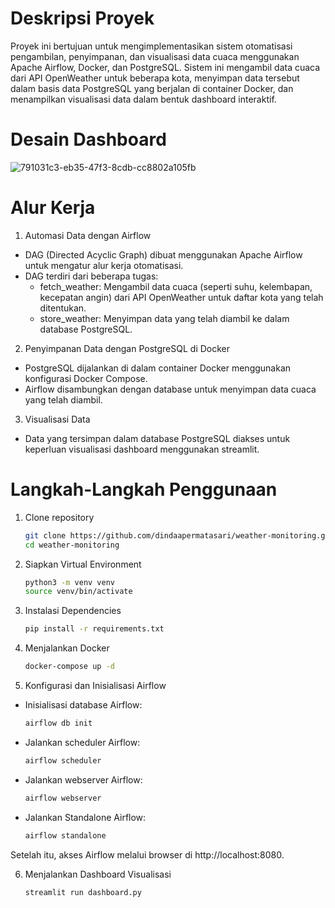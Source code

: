 # Deskripsi Proyek

Proyek ini bertujuan untuk mengimplementasikan sistem otomatisasi pengambilan, penyimpanan, dan visualisasi data cuaca menggunakan Apache Airflow, Docker, dan PostgreSQL. Sistem ini mengambil data cuaca dari API OpenWeather untuk beberapa kota, menyimpan data tersebut dalam basis data PostgreSQL yang berjalan di container Docker, dan menampilkan visualisasi data dalam bentuk dashboard interaktif.

# Desain Dashboard

![791031c3-eb35-47f3-8cdb-cc8802a105fb](https://github.com/user-attachments/assets/b5c815df-bd04-4ccc-b2ed-7e365ecf2fb6)

# Alur Kerja 
1. Automasi Data dengan Airflow

- DAG (Directed Acyclic Graph) dibuat menggunakan Apache Airflow untuk mengatur alur kerja otomatisasi.
- DAG terdiri dari beberapa tugas:
    - fetch_weather: Mengambil data cuaca (seperti suhu, kelembapan, kecepatan angin) dari API OpenWeather untuk daftar kota yang telah ditentukan.
    - store_weather: Menyimpan data yang telah diambil ke dalam database PostgreSQL.

2. Penyimpanan Data dengan PostgreSQL di Docker

- PostgreSQL dijalankan di dalam container Docker menggunakan konfigurasi Docker Compose.
- Airflow disambungkan dengan database untuk menyimpan data cuaca yang telah diambil.

3. Visualisasi Data

- Data yang tersimpan dalam database PostgreSQL diakses untuk keperluan visualisasi dashboard menggunakan streamlit.

# Langkah-Langkah Penggunaan

1. Clone repository

    ```bash
    git clone https://github.com/dindaapermatasari/weather-monitoring.git
    cd weather-monitoring
    ```

2. Siapkan Virtual Environment

    ```bash
    python3 -m venv venv
    source venv/bin/activate
    ```

3. Instalasi Dependencies

    ```bash
    pip install -r requirements.txt
    ```

4. Menjalankan Docker

    ```bash
    docker-compose up -d
    ```

5. Konfigurasi dan Inisialisasi Airflow

- Inisialisasi database Airflow:
    ```bash
    airflow db init
    ```
- Jalankan scheduler Airflow:
    ```bash
    airflow scheduler
    ```
- Jalankan webserver Airflow: 
    ```bash
    airflow webserver
    ```
- Jalankan Standalone Airflow:
    ```bash
    airflow standalone
    ```

Setelah itu, akses Airflow melalui browser di http://localhost:8080.

6. Menjalankan Dashboard Visualisasi
    ```bash
    streamlit run dashboard.py
    ```







